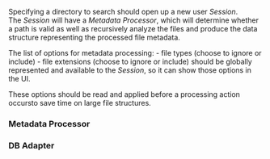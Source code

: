 Specifying a directory to search should open up a new user *Session*.  
The *Session* will have a *Metadata Processor*, which will determine whether a path is valid as well as recursively analyze the files and produce the data structure representing the processed file metadata.

The list of options for metadata processing:
    - file types (choose to ignore or include)
    - file extensions (choose to ignore or include)
should be globally represented and available to the *Session*, so it can show those options in the UI.

These options should be read and applied before a processing action occursto save time on large file structures.


### Metadata Processor


### DB Adapter



